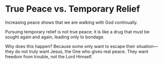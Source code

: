 # True Peace vs. Temporary Relief

Increasing peace shows that we are walking with God continually.

Pursuing temporary relief is not true peace; it is like a drug that must be sought again and again, leading only to bondage.

Why does this happen? Because some only want to escape their situation—they do not truly want Jesus, the One who gives real peace. They want freedom from trouble, not the Lord Himself.
